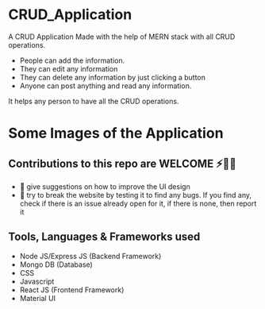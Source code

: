 # CRUD_Application
A CRUD Application Made with the help of MERN stack with all CRUD operations.

* People can add the information.
* They can edit any information
* They can delete any information by just clicking a button
* Anyone can post anything and read any information.

It helps any person to have all the CRUD operations.

# Some Images of the Application


## Contributions to this repo are WELCOME ⚡️🙌🏻
- :art: give suggestions on how to improve the UI design
- :hammer: try to break the website by testing it to find any bugs. If you find any, check if there is an issue already open for it, if there is none, then report it

## Tools, Languages & Frameworks used
* Node JS/Express JS (Backend Framework)
* Mongo DB (Database)
* CSS
* Javascript
* React JS (Frontend Framework)
* Material UI

